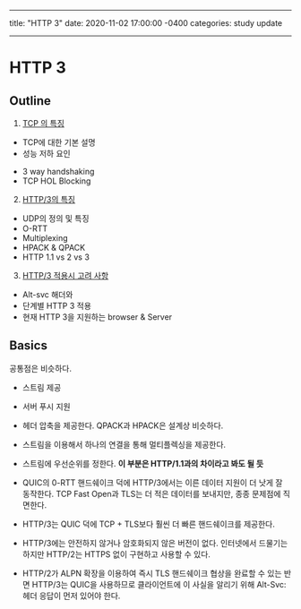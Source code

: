 ---
title: "HTTP 3"
date: 2020-11-02 17:00:00 -0400
categories: study update
___

# HTTP 3

## Outline
1. [TCP 의 특징](tcpDegradation.md)
* TCP에 대한 기본 설명
* 성능 저하 요인
- 3 way handshaking
- TCP HOL Blocking

2. [HTTP/3의 특징](http3details.md)
- UDP의 정의 및 특징
- O-RTT
- Multiplexing
- HPACK & QPACK
- HTTP 1.1 vs 2 vs 3

3. [HTTP/3 적용시 고려 사항](http3requirements.md)
- Alt-svc 해더와 
- 단계별 HTTP 3 적용
- 현재 HTTP 3을 지원하는 browser & Server


## Basics
공통점은 비슷하다.
* 스트림 제공
* 서버 푸시 지원
* 헤더 압축을 제공한다. QPACK과 HPACK은 설계상 비슷하다.
* 스트림을 이용해서 하나의 연결을 통해 멀티플렉싱을 제공한다.
* 스트림에 우선순위를 정한다.
**이 부분은 HTTP/1.1과의 차이라고 봐도 될 듯**


* QUIC의 0-RTT 핸드쉐이크 덕에 HTTP/3에서는 이른 데이터 지원이 더 낫게 잘 동작한다. TCP Fast Open과 TLS는 더 적은 데이터를 보내지만, 종종 문제점에 직면한다.
* HTTP/3는 QUIC 덕에 TCP + TLS보다 훨씬 더 빠른 핸드쉐이크를 제공한다.
* HTTP/3에는 안전하지 않거나 암호화되지 않은 버전이 없다. 인터넷에서 드물기는 하지만 HTTP/2는 HTTPS 없이 구현하고 사용할 수 있다.
* HTTP/2가 ALPN 확장을 이용하여 즉시 TLS 핸드쉐이크 협상을 완료할 수 있는 반면 HTTP/3는 QUIC을 사용하므로 클라이언트에 이 사실을 알리기 위해 Alt-Svc: 헤더 응답이 먼저 있어야 한다.
